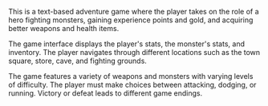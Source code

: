 This is a text-based adventure game where the player takes on the role of a hero fighting monsters, gaining experience points and gold, and acquiring better weapons and health items. 

The game interface displays the player's stats, the monster's stats, and inventory. The player navigates through different locations such as the town square, store, cave, and fighting grounds. 

The game features a variety of weapons and monsters with varying levels of difficulty. The player must make choices between attacking, dodging, or running. Victory or defeat leads to different game endings.
